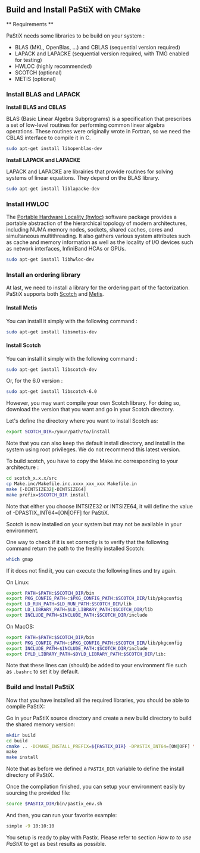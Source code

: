 ## Build and Install PaStiX with CMake

** Requirements **

PaStiX needs some libraries to be build on your system :

* BLAS (MKL, OpenBlas, ...) and CBLAS (sequential version required)
* LAPACK and LAPACKE (sequential version required, with TMG enabled for testing)
* HWLOC (highly recommended)
* SCOTCH (optional)
* METIS (optional)

### Install BLAS and LAPACK

**Install BLAS and CBLAS**

BLAS (Basic Linear Algebra Subprograms) is a specification that
prescribes a set of low-level routines for performing common
linear algebra operations. These routines were originally wrote in
Fortran, so we need the CBLAS interface to compile it in C.

```sh
sudo apt-get install libopenblas-dev
```

**Install LAPACK and LAPACKE**

LAPACK and LAPACKE are librairies that provide routines for
solving systems of linear equations. They depend on the BLAS library.

```sh
sudo apt-get install liblapacke-dev
```

### Install HWLOC

The [Portable Hardware Locality (hwloc)](https://www.open-mpi.org/projects/hwloc/)
software package provides a portable abstraction of the hierarchical topology 
of modern architectures, including NUMA memory nodes, sockets, shared
caches, cores and simultaneous multithreading. It also gathers various
system attributes such as cache and memory information as well as the 
locality of I/O devices such as network interfaces, InfiniBand HCAs or GPUs.

```sh
sudo apt-get install libhwloc-dev
```

### Install an ordering library
At last, we need to install a library for the ordering part of the factorization.
PaStiX supports both [Scotch](https://www.labri.fr/perso/pelegrin/scotch/)
and [Metis](http://glaros.dtc.umn.edu/gkhome/metis/metis/overview).

#### Install Metis

You can install it simply with the following command :

```sh
sudo apt-get install libsmetis-dev
```

#### Install Scotch

You can install it simply with the following command :

```sh
sudo apt-get install libscotch-dev
```

Or, for the 6.0 version :

```sh
sudo apt-get install libscotch-6.0
```

However, you may want compile your own Scotch library. For doing so,
download the version that you want and go in your Scotch directory.

Let's define the directory where you want to install Scotch as:
```sh
export SCOTCH_DIR=/your/path/to/install
```

Note that you can also keep the default install directory, and install
in the system using root privileges. We do not recommend this latest version.

To build scotch, you have to copy the Make.inc corresponding to your architecture :
```sh
cd scotch_x.x.x/src
cp Make.inc/Makefile.inc.xxxx_xxx_xxx Makefile.in
make [-DINTSIZE32|-DINTSIZE64]
make prefix=$SCOTCH_DIR install
```
Note that either you choose INTSIZE32 or INTSIZE64, it will
define the value of -DPASTIX_INT64=[ON|OFF] for PaStiX.

Scotch is now installed on your system but may not be available in
your environment.

One way to check if it is set correctly is to verify that the following command
return the path to the freshly installed Scotch:
```sh
which gmap
```

If it does not find it, you can execute the following lines and try
again.

On Linux:
```sh
export PATH=$PATH:$SCOTCH_DIR/bin
export PKG_CONFIG_PATH=:$PKG_CONFIG_PATH:$SCOTCH_DIR/lib/pkgconfig
export LD_RUN_PATH=$LD_RUN_PATH:$SCOTCH_DIR/lib
export LD_LIBRARY_PATH=$LD_LIBRARY_PATH:$SCOTCH_DIR/lib
export INCLUDE_PATH=$INCLUDE_PATH:$SCOTCH_DIR/include
```

On MacOS:
```sh
export PATH=$PATH:$SCOTCH_DIR/bin
export PKG_CONFIG_PATH=:$PKG_CONFIG_PATH:$SCOTCH_DIR/lib/pkgconfig
export INCLUDE_PATH=$INCLUDE_PATH:$SCOTCH_DIR/include
export DYLD_LIBRARY_PATH=$DYLD_LIBRARY_PATH:$SCOTCH_DIR/lib:
```

Note that these lines can (should) be added to your environment file
such as `.bashrc` to set it by default.

### Build and Install PaStiX

Now that you have installed all the required libraries, you should be
able to compile PaStiX:

Go in your PaStiX source directory and create a new build directory to
build the shared memory version:
```sh
mkdir build
cd build
cmake .. -DCMAKE_INSTALL_PREFIX=${PASTIX_DIR} -DPASTIX_INT64=[ON|OFF] \
make
make install
```

Note that as before we defined a `PASTIX_DIR` variable to define the
install directory of PaStiX.

Once the compilation finished, you can setup your environment easily
by sourcing the provided file:
```sh
source $PASTIX_DIR/bin/pastix_env.sh
```

And then, you can run your favorite example:
```sh
simple -9 10:10:10
```

You setup is ready to play with Pastix. Please refer to section _How to
to use PaStiX_ to get as best results as possible.
